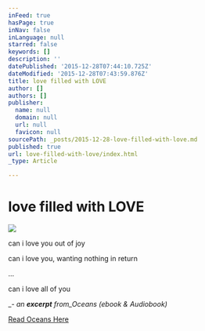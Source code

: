 ```yaml
---
inFeed: true
hasPage: true
inNav: false
inLanguage: null
starred: false
keywords: []
description: ''
datePublished: '2015-12-28T07:44:10.725Z'
dateModified: '2015-12-28T07:43:59.876Z'
title: love filled with LOVE
author: []
authors: []
publisher:
  name: null
  domain: null
  url: null
  favicon: null
sourcePath: _posts/2015-12-28-love-filled-with-love.md
published: true
url: love-filled-with-love/index.html
_type: Article

---
```

# love filled with LOVE
![](https://the-grid-user-content.s3-us-west-2.amazonaws.com/f1b6ab00-c93a-42a9-9307-42b83f5d9df1.jpg)

can i love you out of joy

can i love you, wanting nothing in return

...

can i love all of you

_- _an **excerpt** from_Oceans (ebook & Audiobook)_

[Read Oceans Here][0]

[0]: https://www.goodreads.com/book/show/27814335-oceans